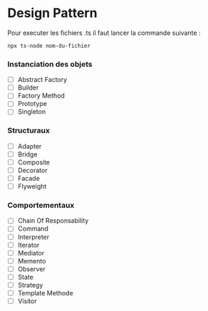 # Design Pattern
Pour executer les fichiers .ts il faut lancer la commande suivante :
```sh
npx ts-node nom-du-fichier
```

### Instanciation des objets
- [ ] Abstract Factory
- [ ] Builder
- [ ] Factory Method
- [ ] Prototype
- [ ] Singleton

### Structuraux
- [ ] Adapter
- [ ] Bridge
- [ ] Composite
- [ ] Decorator
- [ ] Facade
- [ ] Flyweight

### Comportementaux
- [ ] Chain Of Responsability
- [ ] Command
- [ ] Interpreter
- [ ] Iterator
- [ ] Mediator
- [ ] Memento
- [ ] Observer
- [ ] State
- [ ] Strategy
- [ ] Template Methode
- [ ] Visitor
